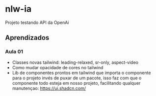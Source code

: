 # nlw-ia
Projeto testando API da OpenAi

## Aprendizados
### Aula 01
- Classes novas tailwind: leading-relaxed, sr-only, aspect-video
- Como mudar opacidade de cores no tailwind
- Lib de componentes prontos em tailwind que importa o componente para o projeto invés de puxar de um pacote, isso faz com que o componente todo esteja em nosso projeto, facilitando qualquer manutençao: https://ui.shadcn.com/
